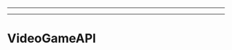 ------------------------------------------------------------------
----------------------------------------------------------------------------------------------------
# VideoGameAPI
